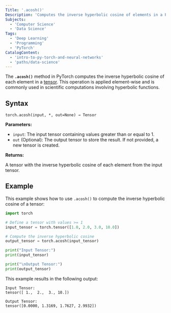 ```yaml
---
Title: '.acosh()'
Description: 'Computes the inverse hyperbolic cosine of elements in a PyTorch tensor.'
Subjects:
  - 'Computer Science'
  - 'Data Science'
Tags:
  - 'Deep Learning'
  - 'Programming'
  - 'PyTorch'
CatalogContent:
  - 'intro-to-py-torch-and-neural-networks'
  - 'paths/data-science'
---
```


The **`.acosh()`** method in PyTorch computes the inverse hyperbolic cosine of each element in a [tensor](https://www.codecademy.com/resources/docs/pytorch/tensors). This operation is applied element-wise and is commonly used in scientific computations involving hyperbolic functions.

## Syntax

```pseudo
torch.acosh(input, *, out=None) → Tensor
```

**Parameters:**

- `input`: The input tensor containing values greater than or equal to 1.
- `out` (Optional): The output tensor to store the result. If not provided, a new tensor is created.

**Returns:**

A tensor with the inverse hyperbolic cosine of each element from the input tensor.

## Example

This example shows how to use `.acosh()` to compute the inverse hyperbolic cosine of a tensor:

```py
import torch

# Define a tensor with values >= 1
input_tensor = torch.tensor([1.0, 2.0, 3.0, 10.0])

# Compute the inverse hyperbolic cosine
output_tensor = torch.acosh(input_tensor)

print("Input Tensor:")
print(input_tensor)

print("\nOutput Tensor:")
print(output_tensor)
```

This example results in the following output:

```shell
Input Tensor:
tensor([ 1.,  2.,  3., 10.])

Output Tensor:
tensor([0.0000, 1.3169, 1.7627, 2.9932])
```

